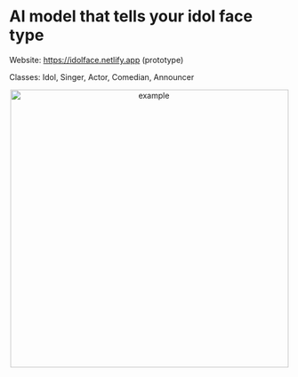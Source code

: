 # AI model that tells your idol face type
Website: https://idolface.netlify.app (prototype)

Classes: Idol, Singer, Actor, Comedian, Announcer

<center><img width="500" alt="example" src="https://user-images.githubusercontent.com/52735725/90186993-5c924700-ddb9-11ea-9db0-684811c8d7b7.png">
